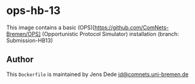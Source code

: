 ops-hb-13
=========

This image contains a basic 
(OPS)[https://github.com/ComNets-Bremen/OPS] (Opportunistic Protocol Simulator)
installation (branch: Submission-HB13)

Author
------

This `Dockerfile` is maintained by Jens Dede <jd@comnets.uni-bremen.de>
